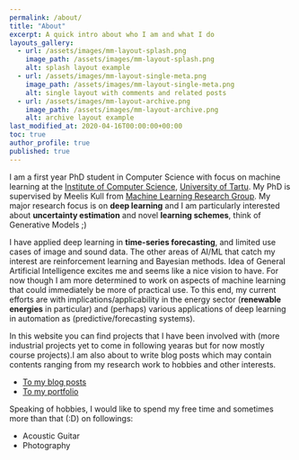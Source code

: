 ```yaml
---
permalink: /about/
title: "About"
excerpt: A quick intro about who I am and what I do
layouts_gallery:
  - url: /assets/images/mm-layout-splash.png
    image_path: /assets/images/mm-layout-splash.png
    alt: splash layout example
  - url: /assets/images/mm-layout-single-meta.png
    image_path: /assets/images/mm-layout-single-meta.png
    alt: single layout with comments and related posts
  - url: /assets/images/mm-layout-archive.png
    image_path: /assets/images/mm-layout-archive.png
    alt: archive layout example
last_modified_at: 2020-04-16T00:00:00+00:00
toc: true
author_profile: true
published: true
---
```

I am a first year PhD student in Computer Science with focus on machine learning at the [Institute of Computer Science](https://www.cs.ut.ee/en), [University of Tartu](http://ut.ee/). My PhD is supervised by Meelis Kull from [Machine Learning Research Group](http://ml.cs.ut.ee/). My major research focus is on **deep learning** and I am particularly interested about **uncertainty estimation** and novel **learning schemes**, think of Generative Models ;)

I have applied deep learning in **time-series forecasting**, and limited use cases of image and sound data. The other areas of AI/ML that catch my interest are reinforcement learning and Bayesian methods. Idea of General Artificial Intelligence excites me and seems like a nice vision to have. For now though I am more determined to work on aspects of machine learning that could immediately be more of practical use. To this end, my current efforts are with implications/applicability in the energy sector (**renewable energies** in particular) and (perhaps) various applications of deep learning in automation as (predictive/forecasting systems).

In this website you can find projects that I have been involved with (more industrial projects yet to come in following yearas but for now mostly course projects).I am also about to write blog posts which may contain contents ranging from my research work to hobbies and other interests.

- [To my blog posts](https://novinsh.github.io/blog/)
- [To my portfolio](https://novinsh.github.io/portfolio/)

Speaking of hobbies, I would like to spend my free time and sometimes more than that (:D) on followings:
- Acoustic Guitar
- Photography
